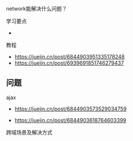 network能解决什么问题？

学习要点

- 

教程

- https://juejin.cn/post/6844903951335178248
- https://juejin.cn/post/6939691851746279437



## 问题

ajax

- https://juejin.cn/post/6844903573529034759

- https://juejin.cn/post/6844903618764603399

跨域场景及解决方式
